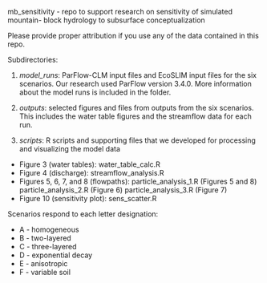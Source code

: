 mb_sensitivity - repo to support research on sensitivity of simulated mountain-
  block hydrology to subsurface conceptualization

Please provide proper attribution if you use any of the data contained in this repo.

Subdirectories:

1. *model_runs*: ParFlow-CLM input files and EcoSLIM input files for the six
   scenarios. Our research used ParFlow version 3.4.0. More information about
   the model runs is included in the folder.

2. *outputs*: selected figures and files from outputs from the six scenarios.
   This includes the water table figures and the streamflow data for each run.

3. *scripts*: R scripts and supporting files that we developed for processing
   and visualizing the model data

  - Figure 3 (water tables): water_table_calc.R
  - Figure 4 (discharge): streamflow_analysis.R
  - Figures 5, 6, 7, and 8 (flowpaths):
        particle_analysis_1.R (Figures 5 and 8)
        particle_analysis_2.R (Figure 6)
        particle_analysis_3.R (Figure 7)
  - Figure 10 (sensitivity plot): sens_scatter.R


Scenarios respond to each letter designation:
  - A - homogeneous
  - B - two-layered
  - C - three-layered
  - D - exponential decay
  - E - anisotropic
  - F - variable soil
